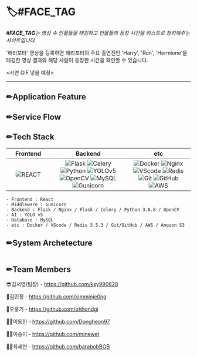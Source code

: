 # 🏷️#FACE_TAG
_**#FACE_TAG**는 영상 속 인물들을 태깅하고 인물들의 등장 시간을 리스트로 정리해주는 사이트입니다._

'해리포터' 영상을 등록하면 해리포터의 주요 출연진인 'Harry', 'Ron', 'Hermione'을 태깅한 영상 결과와 해당 사람이 등장한 시간을 확인할 수 있습니다.



<시연 GIF 넣을 예정>


---------

## ✏Application Feature



## ✏Service Flow



## ✏Tech Stack
| &nbsp;&nbsp;&nbsp;&nbsp;Frontend&nbsp;&nbsp;&nbsp;&nbsp; |      Backend      |         etc          |
| :----------------------: | :---------------: | :------------------: |
|     ![REACT](https://img.shields.io/badge/REACT-v1.1.1-blue?style=flat&logo=REACT)     |       ![Flask](https://img.shields.io/badge/Flask-v1.1.1-black?style=flat&logo=Flask)   ![Celery](https://img.shields.io/badge/Celery-v5.1.2-yellowgreen?style=flat&logo=Celery)   ![Python](https://img.shields.io/badge/Python-v3.8.8-yellow?style=flat&logo=Python)   ![YOLOv5](https://img.shields.io/badge/YOLOv5-v1.1.1-9cf?style=flat&logo=YOLOv5)   ![OpenCV](https://img.shields.io/badge/OpenCV-v1.1.1-red?style=flat&logo=OpenCV)   ![MySQL](https://img.shields.io/badge/MySQL-v1.1.1-blue?style=flat&logo=MySQL)     ![Gunicorn](https://img.shields.io/badge/Gunicorn-v1.1.1-brightgreen?style=flat&logo=Gunicorn)     |     ![Docker](https://img.shields.io/badge/Docker-v1.1.1-blue?style=flat&logo=Docker)   ![Nginx](https://img.shields.io/badge/Nginx-v1.1.1-green?style=flat&logo=Nginx)   ![VScode](https://img.shields.io/badge/VScode-v3.5.3-blue?style=flat&logo=VScode)   ![Redis](https://img.shields.io/badge/Redis-v1.1.1-red?style=flat&logo=Redis)   ![Git](https://img.shields.io/badge/Git-v1.1.1-orange?style=flat&logo=Git)   ![GitHub](https://img.shields.io/badge/GitHub-v1.1.1-black?style=flat&logo=GitHub)   ![AWS](https://img.shields.io/badge/AWS-v1.1.1-yellow?style=flat&logo=AWS)     |

    - Frontend : React
    - Middleware : Gunicorn
    - Backend : Flask / Nginx / Flask / Celery / Python 3.8.8 / OpenCV
    - AI : YOLO v5
    - Database : MySQL
    - etc : Docker / VScode / Redis 3.5.3 / Git/GitHub / AWS / Amozon S3




## ✏System Archetecture
<img src = "">





## ✏Team Members
😎김서영(팀장) - https://github.com/ksy990628

🎅김민정 - https://github.com/kimminje0ng

🧑오홍기 - https://github.com/ohhondgi

👨‍💻이동헌 - https://github.com/Dongheon97

🙎‍♀️이승미 - https://github.com/minewet

👱‍♀️최세연 - https://github.com/barabobBOB
